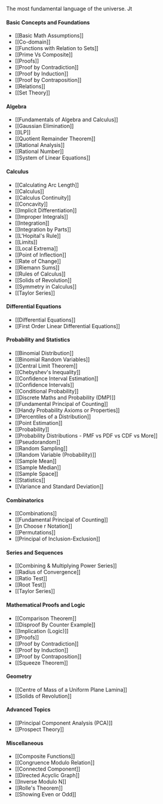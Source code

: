 The most fundamental language of the universe. Jt

#### Basic Concepts and Foundations
- [[Basic Math Assumptions]]
- [[Co-domain]]
- [[Functions with Relation to Sets]]
- [[Prime Vs Composite]]
- [[Proofs]]
- [[Proof by Contradiction]]
- [[Proof by Induction]]
- [[Proof by Contraposition]]
- [[Relations]]
- [[Set Theory]]

#### Algebra
- [[Fundamentals of Algebra and Calculus]]
- [[Gaussian Elimination]]
- [[ILP]]
- [[Quotient Remainder Theorem]]
- [[Rational Analysis]]
- [[Rational Number]]
- [[System of Linear Equations]]

#### Calculus
- [[Calculating Arc Length]]
- [[Calculus]]
- [[Calculus Continuity]]
- [[Concavity]]
- [[Implicit Differentiation]]
- [[Improper Integrals]]
- [[Integration]]
- [[Integration by Parts]]
- [[L'Hopital's Rule]]
- [[Limits]]
- [[Local Extrema]]
- [[Point of Inflection]]
- [[Rate of Change]]
- [[Riemann Sums]]
- [[Rules of Calculus]]
- [[Solids of Revolution]]
- [[Symmetry in Calculus]]
- [[Taylor Series]]

#### Differential Equations
- [[Differential Equations]]
- [[First Order Linear Differential Equations]]

#### Probability and Statistics
- [[Binomial Distribution]]
- [[Binomial Random Variables]]
- [[Central Limit Theorem]]
- [[Chebyshev's Inequality]]
- [[Confidence Interval Estimation]]
- [[Confidence Intervals]]
- [[Conditional Probability]]
- [[Discrete Maths and Probability (DMP)]]
- [[Fundamental Principal of Counting]]
- [[Handy Probability Axioms or Properties]]
- [[Percentiles of a Distribution]]
- [[Point Estimation]]
- [[Probability]]
- [[Probability Distributions - PMF vs PDF vs CDF vs More]]
- [[Pseudorandom]]
- [[Random Sampling]]
- [[Random Variable (Probability)]]
- [[Sample Mean]]
- [[Sample Median]]
- [[Sample Space]]
- [[Statistics]]
- [[Variance and Standard Deviation]]

#### Combinatorics
- [[Combinations]]
- [[Fundamental Principal of Counting]]
- [[n Choose r Notation]]
- [[Permutations]]
- [[Principal of Inclusion-Exclusion]]

#### Series and Sequences
- [[Combining & Multiplying Power Series]]
- [[Radius of Convergence]]
- [[Ratio Test]]
- [[Root Test]]
- [[Taylor Series]]

#### Mathematical Proofs and Logic
- [[Comparison Theorem]]
- [[Disproof By Counter Example]]
- [[Implication (Logic)]]
- [[Proofs]]
- [[Proof by Contradiction]]
- [[Proof by Induction]]
- [[Proof by Contraposition]]
- [[Squeeze Theorem]]

#### Geometry
- [[Centre of Mass of a Uniform Plane Lamina]]
- [[Solids of Revolution]]

#### Advanced Topics
- [[Principal Component Analysis (PCA)]]
- [[Prospect Theory]]

#### Miscellaneous
- [[Composite Functions]]
- [[Congruence Modulo Relation]]
- [[Connected Component]]
- [[Directed Acyclic Graph]]
- [[Inverse Modulo N]]
- [[Rolle's Theorem]]
- [[Showing Even or Odd]]
